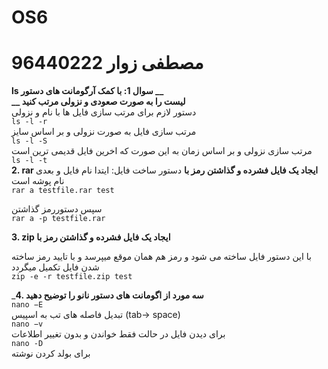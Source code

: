 # OS6
# مصطفی زوار 96440222


__ls سوال 1: با کمک آرگومانت های دستور  __
<br>
__ لیست را به صورت صعودی و نزولی مرتب کنید__
<br>
دستور لازم برای مرتب سازی فایل ها با نام و نزولی
<br>
`ls -l -r`
<br>
مرتب سازی فایل به صورت نزولی و بر اساس سایز
<br>
`ls -l -S`
<br>
مرتب سازی نزولی و بر اساس زمان به این صورت که اخرین فایل قدیمی ترین است
<br>
`ls -l -t`
<br>
__2. rar ایجاد یک فایل فشرده و گذاشتن رمز با__
  دستور ساخت فایل: ایتدا نام فایل  و بعدی نام پوشه است 
<br> 
`rar a testfile.rar test`


سپس دستوررمز گذاشتن
<br>
`rar a -p testfile.rar`

__3. zip ایجاد یک فایل فشرده و گذاشتن رمز با__

 
با این دستور فایل ساخته می شود و رمز هم همان موقع میپرسد و با تایید رمز ساخته شدن فایل تکمیل میگردد 
<br>
`zip -e -r testfile.zip test`

___4. سه مورد از اگومانت های دستور نانو را توضیح دهید__
<br>
`nano −E`
<br>
تبدیل فاصله های تب به اسپیس (tab-> space)
<br>
`nano −v`
<br>
برای دیدن فایل در حالت فقط خواندن و بدون تغییر اطلاعات
<br>
`nano -D`
<br>
برای بولد کردن نوشته


